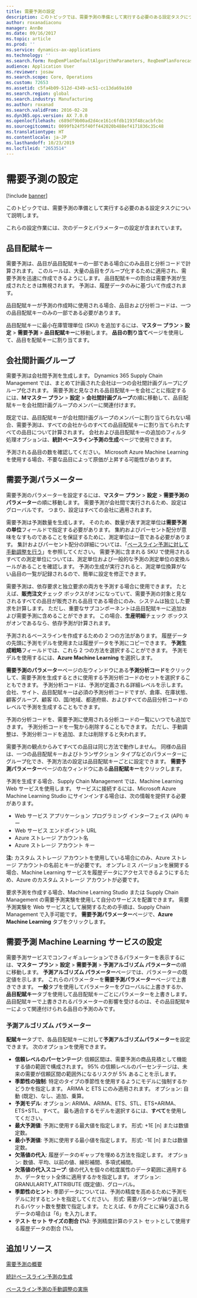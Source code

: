 ```yaml
---
title: 需要予測の設定
description: このトピックでは、需要予測の準備として実行する必要のある設定タスクについて説明します。
author: roxanadiaconu
manager: AnnBe
ms.date: 09/16/2017
ms.topic: article
ms.prod: ''
ms.service: dynamics-ax-applications
ms.technology: ''
ms.search.form: ReqDemPlanDefaultAlgorithmParameters, ReqDemPlanForecastParameters
audience: Application User
ms.reviewer: josaw
ms.search.scope: Core, Operations
ms.custom: 72653
ms.assetid: c5fa4b09-512d-4349-ac51-cc13da69a160
ms.search.region: global
ms.search.industry: Manufacturing
ms.author: roxanad
ms.search.validFrom: 2016-02-28
ms.dyn365.ops.version: AX 7.0.0
ms.openlocfilehash: c689df9b00ad2d4ce161c6fdb1193f48cacbfcbc
ms.sourcegitcommit: 0099fb24f5f40ff442020b488ef4171836c35c48
ms.translationtype: HT
ms.contentlocale: ja-JP
ms.lasthandoff: 10/23/2019
ms.locfileid: "2653514"
---
```

# <a name="demand-forecasting-setup"></a>需要予測の設定

[!include [banner](../includes/banner.md)]

このトピックでは、需要予測の準備として実行する必要のある設定タスクについて説明します。  

これらの設定作業には、次のデータとパラメーターの設定が含まれています。

## <a name="item-allocation-key"></a>品目配賦キー
需要予測は、品目が品目配賦キーの一部である場合にのみ品目と分析コードで計算されます。 このルールは、大量の品目をグループ化するために適用され、需要予測を迅速に作成できるようにします。 品目配賦キーの割合は需要予測が生成されたときは無視されます。 予測は、履歴データのみに基づいて作成されます。 

品目配賦キーが予測の作成時に使用される場合、品目および分析コードは、一つの品目配賦キーのみの一部である必要があります。 

品目配賦キーに最小在庫管理単位 (SKU) を追加するには、**マスター プラン** &gt; **設定** &gt; **需要予測** &gt; **品目配賦キー**に移動します。 **品目の割り当て**ページを使用して、品目を配賦キーに割り当てます。

## <a name="intercompany-planning-groups"></a>会社間計画グループ
需要予測は会社間予測を生成します。 Dynamics 365 Supply Chain Management では、まとめて計画された会社は一つの会社間計画グループにグループ化されます。 需要予測と見なされる品目配賦キーを会社ごとに指定するには、**Mマスター プラン** &gt; **設定** &gt; **会社間計画グループ**の順に移動して、品目配賦キーを会社間計画グループのメンバーに関連付けます。 

既定では、品目配賦キーが会社間計画グループのメンバーに割り当てられない場合、需要予測は、すべての会社からのすべての品目配賦キーに割り当てられたすべての品目について計算されます。 会社および品目配賦キーの追加のフィルタ処理オプションは、**統計ベースライン予測の生成**ページで使用できます。 

予測される品目の数を確認してください。 Microsoft Azure Machine Learning を使用する場合、不要な品目によって原価が上昇する可能性があります。

## <a name="demand-forecasting-parameters"></a>需要予測パラメーター
需要予測のパラメーターを設定するには、**マスター プラン** &gt; **設定** &gt; **需要予測のパラメーター**の順に移動します。 需要予測が会社間で実行されるため、設定はグローバルです。 つまり、設定はすべての会社に適用されます。 

需要予測は予測数量を生成します。 そのため、数量が表す測定単位は**需要予測の単位**フィールドで指定する必要があります。 集約およびパーセント配分が意味をなすものであることを保証するために、測定単位は一意である必要があります。 集計およびパーセント配分の詳細については、「[ベースライン予測に対して手動調整を行う](manual-adjustments-baseline-forecast.md)」を参照してください。 需要予測に含まれる SKU で使用されるすべての測定単位については、測定単位および一般的な予測の測定単位の変換ルールがあることを確認します。 予測の生成が実行されると、測定単位換算がない品目の一覧が記録されるので、簡単に設定を修正できます。 

需要予測は、依存要求と独立要求の両方を予測する場合に使用できます。 たとえば、**販売注文**チェック ボックスがオンになっていて、需要予測の対象と見なされるすべての品目が販売される品目である場合にのみ、システムは独立した要求を計算します。 ただし、重要なサブコンポーネントは品目配賦キーに追加および需要予測に含めることができます。 この場合、**生産明細**チェック ボックスがオンであるなら、依存予測が計算されます。 

予測されるベースラインを作成するための 2 つの方法があります。 履歴データの先頭に予測モデルを使用または履歴データを予測にコピーできます。 **予測生成戦略**フィールドでは、これら 2 つの方法を選択することができます。 予測モデルを使用するには、**Azure Machine Learning** を選択します。 

**需要予測のパラメーター**ページの左ウィンドウにある**予測分析コード**をクリックして、需要予測を生成するときに使用する予測分析コードのセットを選択することもできます。 予測分析コードは、予測が定義される詳細レベルを示します。 会社、サイト、品目配賦キーは必須の予測分析コードですが、倉庫、在庫状態、顧客グループ、顧客 ID、国/地域、都道府県、およびすべての品目分析コードのレベルで予測を生成することもできます。 

予測の分析コードを、需要予測に使用される分析コードの一覧にいつでも追加できます。 予測分析コードを一覧から削除することもできます。 ただし、手動調整は、予測分析コードを追加、または削除すると失われます。 

需要予測の観点からみてすべての品目は同じ方法で動作しません。 同様の品目は、一つの品目配賦キーおよびトランザクション タイプなどのパラメーターにグループ化でき、予測方法の設定は品目配賦キーごとに設定できます。 **需要予測パラメーター**ページの左ウィンドウにある**品目配賦キー**をクリックします。 

予測を生成する場合、Supply Chain Management では、Machine Learning Web サービスを使用します。 サービスに接続するには、Microsoft Azure Machine Learning Studio にサインインする場合は、次の情報を提供する必要があります。

-   Web サービス アプリケーション プログラミング インターフェイス (API) キー
-   Web サービス エンドポイント URL
-   Azure ストレージ アカウント名
-   Azure ストレージ アカウント キー

**注:** カスタム ストレージ アカウントを使用している場合にのみ、Azure ストレージ アカウントの名前とキーが必要です。 オンプレミス バージョンを展開する場合、Machine Learning サービスを履歴データにアクセスできるようにするため、Azure のカスタム ストレージ アカウントが必要です。 

要求予測を作成する場合、Machine Learning Studio または Supply Chain Management の需要予測実験を使用して自分のサービスを配置できます。 需要予測実験を Web サービスとして展開するための手順は、Supply Chain Management で入手可能です。 **需要予測パラメーター**ページで、**Azure Machine Learning** タブをクリックします。

## <a name="settings-for-the-demand-forecasting-machine-learning-service"></a>需要予測 Machine Learning サービスの設定
需要予測サービスでコンフィギュレーションできるパラメーターを表示するには、**マスター プラン** &gt; **設定** &gt; **需要予測** &gt; **予測アルゴリズム パラメーター**の順に移動します。 **予測アルゴリズム パラメーター**ページでは、パラメーターの既定値を示します。 これらのパラメーターを**需要予測パラメーター**ページで上書きできます。 **一般**タブを使用してパラメーターをグローバルに上書きするか、**品目配賦キー**タブを使用して品目配賦キーごとにパラメーターを上書きします。 品目配賦キーで上書きされるパラメーターの影響を受けるのは、その品目配賦キーによって関連付けられる品目の予測のみです。

### <a name="forecast-algorithm-parameters"></a>予測アルゴリズム パラメーター

**配賦キー**タブで、各品目配賦キーに対して**予測アルゴリズムパラメーター**を設定できます。 次のオプションを使用できます。
- **信頼レベルのパーセンテージ**: 信頼区間は、需要予測の商品見積として機能する値の範囲で構成されます。 95% の信頼レベルのパーセンテージは、未来の需要が信頼区間の範囲外になるリスクが 5% あることを示します。
- **季節性の強制**: 特定のタイプの季節性を使用するようにモデルに強制するかどうかを指定します。 ARIMA と ETS にのみ適用されます。 オプション: 自動 (既定)、なし、追加、乗算。
- **予測モデル**: オプション: ARIMA、ARIMA、ETS、STL、ETS+ARIMA、ETS+STL、すべて。 最も適合するモデルを選択するには、**すべて**を使用してください。
- **最大予測値**: 予測に使用する最大値を指定します。 形式: +1E [n] または数値定数。
- **最小予測値**: 予測に使用する最小値を指定します。 形式: -1E [n] または数値定数。
- **欠落値の代入**: 履歴データのギャップを埋める方法を指定します。 オプション: 数値、平均、以前の値、線形補間、多項式補間。
- **欠落値の代入スコープ**: 値の代入を個々の粒度属性のデータ範囲に適用するか、データセット全体に適用するかを指定します。 オプション: GRANULARITY_ATTRIBUTE (既定値)、グローバル。
- **季節性のヒント**: 季節データについては、予測の精度を高めるために予測モデルに対するヒントを指定してください。 形式: 需要パターンが繰り返し現れるバケット数を整数で指定します。 たとえば、6 か月ごとに繰り返されるデータの場合は「6」を入力します。
- **テスト セット サイズの割合 (%)**: 予測精度計算のテスト セットとして使用する履歴データの割合 (%)。 

<a name="additional-resources"></a>追加リソース
--------

[需要予測の概要](introduction-demand-forecasting.md)

[統計ベースライン予測の生成](generate-statistical-baseline-forecast.md)

[ベースライン予測の手動調整の実施](manual-adjustments-baseline-forecast.md)



